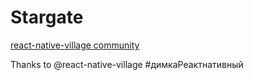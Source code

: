 # Stargate

[react-native-village community](https://react-native-village.github.io/)

Thanks to @react-native-village #димкаРеактнативный

